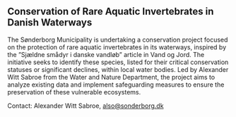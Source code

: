 ## Conservation of Rare Aquatic Invertebrates in Danish Waterways

The Sønderborg Municipality is undertaking a conservation project focused on the protection of rare aquatic invertebrates in its waterways, inspired by the ”Sjældne smådyr i danske vandløb” article in Vand og Jord. The initiative seeks to identify these species, listed for their critical conservation statuses or significant declines, within local water bodies. Led by Alexander Witt Sabroe from the Water and Nature Department, the project aims to analyze existing data and implement safeguarding measures to ensure the preservation of these vulnerable ecosystems.

Contact: Alexander Witt Sabroe, also@sonderborg.dk
